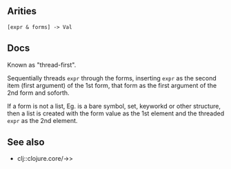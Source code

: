 ## Arities

`[expr & forms] -> Val`

## Docs

Known as "thread-first".

Sequentially threads `expr` through the forms, inserting `expr` as the
second item (first argument) of the 1st form, that form as the first
argument of the 2nd form and soforth.

If a form is not a list, Eg. is a bare symbol, set, keyworkd or other
structure, then a list is created with the form value as the 1st
element and the threaded `expr` as the 2nd element.


## See also
- clj::clojure.core/->>
